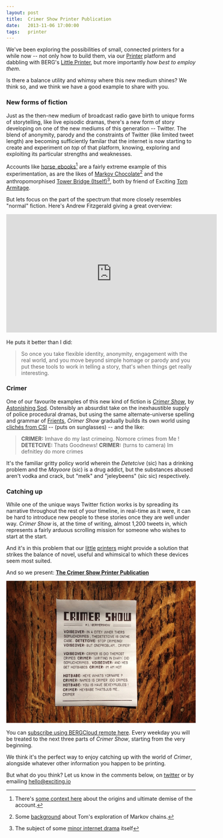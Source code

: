 ```yaml
---
layout: post
title:  Crimer Show Printer Publication
date:   2013-11-06 17:00:00
tags:   printer
---
```


We've been exploring the possibilities of small, connected printers for a while now -- not only how to build them, via our [Printer](/printer) platform and dabbling with BERG's [Little Printer](http://bergcloud.com/littleprinter), but more importantly _how best to employ them_.

Is there a balance utility and whimsy where this new medium shines? We think so, and we think we have a good example to share with you.

<!-- more -->

### New forms of fiction

Just as the then-new medium of broadcast radio gave birth to unique forms of storytelling, like live episodic dramas, there's a new form of story developing on one of the new mediums of this generation -- Twitter. The blend of anonymity, parody and the constraints of Twitter (like limited tweet length) are becoming sufficiently familar that the internet is now starting to create and experiment _on top_ of that platform, knowing, exploring and exploiting its particular strengths and weaknesses.

Accounts like [horse_ebooks](https://twitter.com/Horse_ebooks)[^horse-ebooks] are a fairly extreme example of this experimentation, as are the likes of [Markov Chocolate](https://twitter.com/MarkovChocolate)[^markov] and the anthropomorphised [Tower Bridge (Itself)](https://twitter.com/twrbrdg_itself)[^tower-bridge], both by friend of Exciting [Tom Armitage](http://tomarmitage.com).

But lets focus on the part of the spectrum that more closely resembles "normal" fiction. Here's Andrew Fitzgerald giving a great overview:

<iframe src="http://embed.ted.com/talks/andrew_fitzgerald_adventures_in_twitter_fiction.html" width="560" height="315" frameborder="0" scrolling="no" webkitAllowFullScreen mozallowfullscreen allowFullScreen></iframe>

He puts it better than I did:

> So once you take flexible identity, anonymity, engagement with the real world, and you move beyond simple homage or parody and you put these tools to work in telling a story, that's when things get really interesting.

### Crimer

One of our favourite examples of this new kind of fiction is _[Crimer Show](http://twitter.com/CrimerShow)_, by [Astonishing Sod](http://twitter.com/astonishingsod). Ostensibly an absurdist take on the inexhaustible supply of police procedural dramas, but using the same alternate-universe spelling and grammar of [Frients](http://twitter.com/frients_show), _Crimer Show_ gradually builds its own world using [clichés from CSI](http://www.youtube.com/watch?v=mznsEcZlM2I) -- (puts on sunglasses) -- and the like:

> __CRIMER:__ Imhave do my last crimeing. Nomore crimes from Me ! __DETETCIVE:__ Thats Goodnews! __CRIMER:__ (turns to camera) Im defnitley do more crimes

It's the familiar gritty policy world wherein the _Detetcive_ (sic) has a drinking problem and the _Mayoore_ (sic) is a drug addict, but the substances abused aren't vodka and crack, but "melk" and "jeleybeens" (sic sic) respectively.

### Catching up

While one of the unique ways Twitter fiction works is by spreading its narrative throughout the rest of your timeline, in real-time as it were, it can be hard to introduce new people to these stories once they are well under way. _Crimer Show_ is, at the time of writing, almost 1,200 tweets in, which represents a fairly arduous scrolling mission for someone who wishes to start at the start.

And it's in this problem that our [little](http://bergcloud.com) [printers](/printer) might provide a solution that strikes the balance of novel, useful and whimsical to which these devices seem most suited.

And so we present: __[The Crimer Show Printer Publication](http://remote.bergcloud.com/publications/342)__

[![A sample of the Crimer Show publication](/images/crimershow-publication-sample.jpg)](http://remote.bergcloud.com/publications/342)

You can [subscribe using BERGCloud remote here](http://remote.bergcloud.com/publications/342). Every weekday you will be treated to the next three parts of _Crimer Show_, starting from the very beginning.

We think it's the perfect way to enjoy catching up with the world of _Crimer_, alongside whatever other information you happen to be printing.

But what do you think? Let us know in the comments below, on [twitter](https://twitter.com/exciting_io) or by emailing [hello@exciting.io](mailto:hello@exciting.io)

[^horse-ebooks]: There's [some context here](http://en.wikipedia.org/wiki/Horse_ebooks) about the origins and ultimate demise of the account.
[^markov]: Some [background](http://infovore.org/archives/2012/01/17/markov-chocolates-a-new-diversion/) about Tom's exploration of Markov chains.
[^tower-bridge]: The subject of some [minor internet drama](http://infovore.org/archives/2011/06/12/towerbridge-a-bit-more-clarity/) itself
